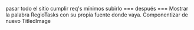 pasar todo el sitio
cumplir req's mínimos
subirlo
=== después ===
Mostrar la palabra RegioTasks con su propia fuente donde vaya.
Componentizar de nuevo TitledImage